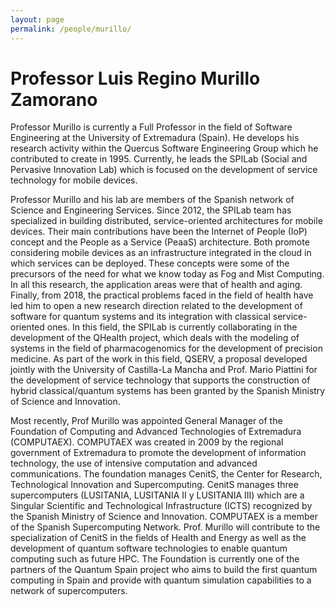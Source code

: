 ```yaml
---
layout: page
permalink: /people/murillo/
---
```


# Professor Luis Regino Murillo Zamorano

Professor Murillo is currently a Full Professor in the field of Software Engineering at the University of Extremadura (Spain). He develops his research activity within the Quercus Software Engineering Group which he contributed to create in 1995. Currently, he leads the SPILab (Social and Pervasive Innovation Lab) which is focused on the development of service technology for mobile devices.

Professor Murillo and his lab are members of the Spanish network of Science and Engineering Services. Since 2012, the SPILab team has specialized in building distributed, service-oriented architectures for mobile devices. Their main contributions have been the Internet of People (IoP) concept and the People as a Service (PeaaS) architecture. Both promote considering mobile devices as an infrastructure integrated in the cloud in which services can be deployed. These concepts were some of the precursors of the need for what we know today as Fog and Mist Computing. In all this research, the application areas were that of health and aging. Finally, from 2018, the practical problems faced in the field of health have led him to open a new research direction related to the development of software for quantum systems and its integration with classical service-oriented ones. In this field, the SPILab is currently collaborating in the development of the QHealth project, which deals with the modeling of systems in the field of pharmacogenomics for the development of precision medicine. As part of the work in this field, QSERV, a proposal developed jointly with the University of Castilla-La Mancha and Prof. Mario Piattini for the development of service technology that supports the construction of hybrid classical/quantum systems has been granted by the Spanish Ministry of Science and Innovation.

Most recently, Prof Murillo was appointed General Manager of the Foundation of Computing and Advanced Technologies of Extremadura (COMPUTAEX). COMPUTAEX was created in 2009 by the regional government of Extremadura to promote the development of information technology, the use of intensive computation and advanced communications. The foundation manages CenitS, the Center for Research, Technological Innovation and Supercomputing. CenitS manages three supercomputers (LUSITANIA, LUSITANIA II y LUSITANIA III) which are a Singular Scientific and Technological Infrastructure (ICTS) recognized by the Spanish Ministry of Science and Innovation. COMPUTAEX is a member of the Spanish Supercomputing Network. Prof. Murillo will contribute to the specialization of CenitS in the fields of Health and Energy as well as the development of quantum software technologies to enable quantum computing such as future HPC. The Foundation is currently one of the partners of the Quantum Spain project who aims to build the first quantum computing in Spain and provide with quantum simulation capabilities to a network of supercomputers.
